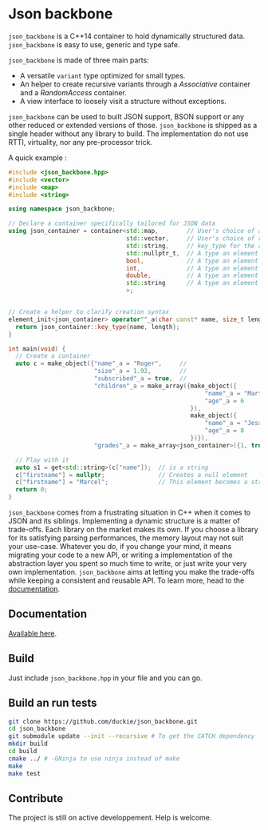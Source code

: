 Json backbone
==================

`json_backbone` is a C++14 container to hold dynamically structured data. `json_backbone` is easy to use, generic and type safe.

`json_backbone` is made of three main parts:
* A versatile `variant` type optimized for small types.
* An helper to create recursive variants through a *Associative* container and a *RandomAccess* container.
* A view interface to loosely visit a structure without exceptions.

`json_backbone` can be used to built JSON support, BSON support or any other reduced or extended versions of those. `json_backbone` is shipped as a single header without any library to build. The implementation do not use RTTI, virtuality, nor any pre-processor trick.

A quick example :

```c++
#include <json_backbone.hpp>
#include <vector>
#include <map>
#include <string>

using namespace json_backbone;

// Declare a container specifically tailored for JSON data
using json_container = container<std::map,        // User's choice of associative container
                                 std::vector,     // User's choice of random access container
                                 std::string,     // key_type for the associative container
                                 std::nullptr_t,  // A type an element could take
                                 bool,            // A type an element could take
                                 int,             // A type an element could take
                                 double,          // A type an element could take
                                 std::string      // A type an element could take
                                 >;


// Create a helper to clarify creation syntax
element_init<json_container> operator""_a(char const* name, size_t length) {
  return json_container::key_type{name, length};
}

int main(void) {
  // Create a container
  auto c = make_object({"name"_a = "Roger",     //
                        "size"_a = 1.92,        //
                        "subscribed"_a = true,  //
                        "children"_a = make_array({make_object({
                                                       "name"_a = "Martha",  //
                                                       "age"_a = 6           //
                                                   }),
                                                   make_object({
                                                       "name"_a = "Jesabelle",  //
                                                       "age"_a = 8              //
                                                   })}),
                        "grades"_a = make_array<json_container>({1, true, "Ole"})});

  // Play with it
  auto s1 = get<std::string>(c["name"]);  // is a string
  c["firstname"] = nullptr;               // Creates a null element
  c["firstname"] = "Marcel";              // This element becomes a string
  return 0;
}
```

`json_backbone` comes from a frustrating situation in C++ when it comes to JSON and its siblings. Implementing a dynamic structure is a matter of trade-offs. Each library on the market makes its own. If you choose a library for its satisfying parsing performances, the memory layout may not suit your use-case. Whatever you do, if you change your mind, it means migrating your code to a new API, or writing a implementation of the abstraction layer you spent so much time to write, or just write your very own implementation. `json_backbone` aims at letting you make the trade-offs while keeping a consistent and reusable API. To learn more, head to the [documentation](doc/md/main.md).

## Documentation

[Available here](doc/md/main.md).

## Build

Just include `json_backbone.hpp` in your file and you can go.

## Build an run tests

```bash
git clone https://github.com/duckie/json_backbone.git
cd json_backbone
git submodule update --init --recursive # To get the CATCH dependency
mkdir build
cd build
cmake ../ # -GNinja to use ninja instead of make
make
make test
``` 

## Contribute

The project is still on active developpement. Help is welcome.
